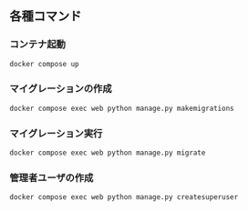 ## 各種コマンド

### コンテナ起動
``` bash
docker compose up
```

### マイグレーションの作成
``` bash
docker compose exec web python manage.py makemigrations
```

### マイグレーション実行
``` bash
docker compose exec web python manage.py migrate
```

### 管理者ユーザの作成
``` bash
docker compose exec web python manage.py createsuperuser
```